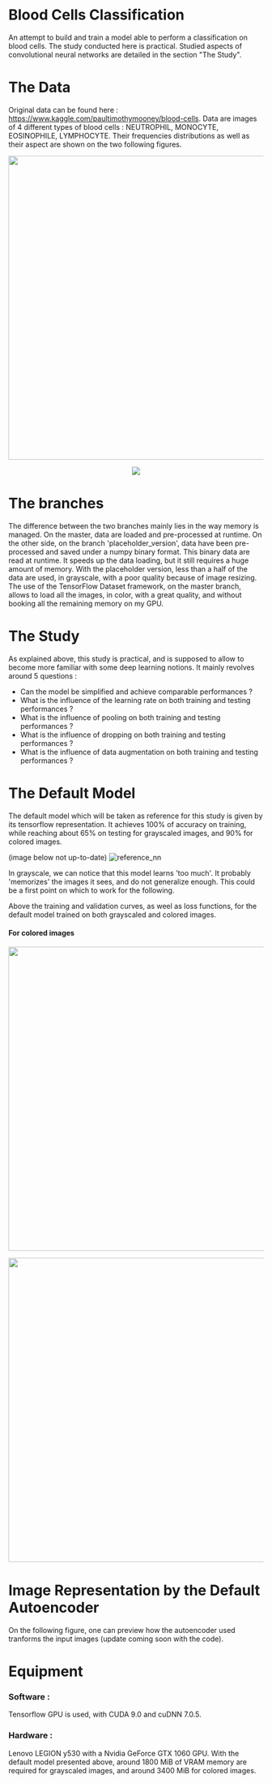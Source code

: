 # Blood Cells Classification 

An attempt to build and train a model able to perform a classification on blood cells. The study conducted here is practical. Studied aspects of convolutional neural networks are detailed in the section "The Study". 

# The Data 

Original data can be found here : https://www.kaggle.com/paultimothymooney/blood-cells. Data are images of 4 different types of blood cells : NEUTROPHIL, MONOCYTE, EOSINOPHILE, LYMPHOCYTE. Their frequencies distributions as well as their aspect are shown on the two following figures. 

<p align="center">
  <img src="https://user-images.githubusercontent.com/33846463/54499553-72c17c80-4913-11e9-8afd-88db67dac0fc.png" width="600" height="600">
</p>

<p align="center">
  <img src=https://user-images.githubusercontent.com/33846463/54499554-7a812100-4913-11e9-9d5b-31063404d06f.png>
</p>


# The branches

The difference between the two branches mainly lies in the way memory is managed. On the master, data are loaded and pre-processed at runtime. On the other side, on the branch 'placeholder_version', data have been pre-processed and saved under a numpy binary format. This binary data are read at runtime. It speeds up the data loading, but it still requires a huge amount of memory. With the placeholder version, less than a half of the data are used, in grayscale, with a poor quality because of image resizing. The use of the TensorFlow Dataset framework, on the master branch, allows to load all the images, in color, with a great quality, and without booking all the remaining memory on my GPU. 

# The Study 

As explained above, this study is practical, and is supposed to allow to become more familiar with some deep learning notions. It mainly revolves around 5 questions : 
  - Can the model be simplified and achieve comparable performances ? 
  - What is the influence of the learning rate on both training and testing performances ? 
  - What is the influence of pooling on both training and testing performances ? 
  - What is the influence of dropping on both training and testing performances ? 
  - What is the influence of data augmentation on both training and testing performances ? 
  
  
# The Default Model 

The default model which will be taken as reference for this study is given by its tensorflow representation. It achieves 100% of accuracy on training, while reaching about 65% on testing for grayscaled images, and 90% for colored images.   

(image below not up-to-date)
![reference_nn](https://user-images.githubusercontent.com/33846463/54516629-c5288a80-495f-11e9-97b1-573b3284b097.png)

In grayscale, we can notice that this model learns 'too much'. It probably 'memorizes' the images it sees, and do not generalize enough. This could be a first point on which to work for the following. 

Above the training and validation curves, as weel as loss functions, for the default model trained on both grayscaled and colored images. 

#### For colored images

<p align="center">
  <img src="https://user-images.githubusercontent.com/33846463/55686085-7a49d380-595d-11e9-9e99-c42891627e37.png" width="600" height="600">
</p>

<p align="center">
  <img src="https://user-images.githubusercontent.com/33846463/55686097-93528480-595d-11e9-9c75-f76200b88f66.png" width="600" height="600">
</p>


# Image Representation by the Default Autoencoder

On the following figure, one can preview how the autoencoder used tranforms the input images (update coming soon with the code). 

# Equipment 

### Software : 
Tensorflow GPU is used, with CUDA 9.0 and cuDNN 7.0.5. 

### Hardware : 
Lenovo LEGION y530 with a Nvidia GeForce GTX 1060 GPU. With the default model presented above, around 1800 MiB of VRAM memory are required for grayscaled images, and around 3400 MiB for colored images. 
